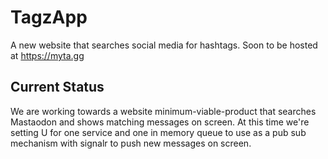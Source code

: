 # TagzApp
A new website that searches social media for hashtags.  Soon to be hosted at https://myta.gg

## Current Status

We are working towards a website minimum-viable-product that searches Mastaodon and shows matching messages on screen.  At this time we're setting U for one service and one in memory queue to use as a pub sub mechanism with signalr to push new messages on screen. 
